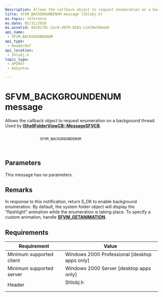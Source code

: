 ```yaml
---
Description: Allows the callback object to request enumeration on a background thread. Used by IShellFolderViewCB::MessageSFVCB.
title: SFVM_BACKGROUNDENUM message (Shlobj.h)
ms.topic: reference
ms.date: 05/31/2018
ms.assetid: 8428179c-2ec9-4979-9281-c2439e58beb6
api_name: 
 - SFVM_BACKGROUNDENUM
api_type: 
 - HeaderDef
api_location: 
 - Shlobj.h
topic_type: 
 - APIRef
 - kbSyntax

---
```


# SFVM\_BACKGROUNDENUM message

Allows the callback object to request enumeration on a background thread. Used by [**IShellFolderViewCB::MessageSFVCB**](/windows/win32/api/shlobj_core/nf-shlobj_core-ishellfolderviewcb-messagesfvcb).


```C++

                SFVM_BACKGROUNDENUM

            
```



## Parameters

This message has no parameters.

## Remarks

In response to this notification, return S\_OK to enable background enumeration. By default, the system folder object will display the "flashlight" animation while the enumeration is taking place. To specify a custom animation, handle [**SFVM\_GETANIMATION**](sfvm-getanimation.md).

## Requirements



| Requirement | Value |
|-------------------------------------|-------------------------------------------------------------------------------------|
| Minimum supported client<br/> | Windows 2000 Professional \[desktop apps only\]<br/>                          |
| Minimum supported server<br/> | Windows 2000 Server \[desktop apps only\]<br/>                                |
| Header<br/>                   | <dl> <dt>Shlobj.h</dt> </dl> |



 

 
